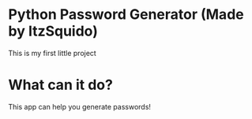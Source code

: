 # Python Password Generator (Made by ItzSquido)

This is my first little project

# What can it do?

This app can help you generate passwords!
